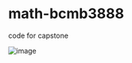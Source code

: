 # math-bcmb3888

code for capstone

![image](https://user-images.githubusercontent.com/86513920/189267838-89507209-b8d0-43bf-b4a1-f398f2e31ca0.png)
